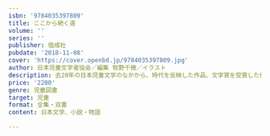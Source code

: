 ```yaml
---
isbn: '9784035397809'
title: ここから続く道
volume: ''
series: ''
publisher: 偕成社
pubdate: '2018-11-08'
cover: 'https://cover.openbd.jp/9784035397809.jpg'
author: 日本児童文学者協会／編集 牧野千穂／イラスト
description: 去20年の日本児童文学のなかから、時代を反映した作品、文学賞を受賞した作品を精選した。「個」をテーマに4作品を収録。
price: '2200'
genre: 児童図書
target: 児童
format: 全集・双書
content: 日本文学、小説・物語

---
```

